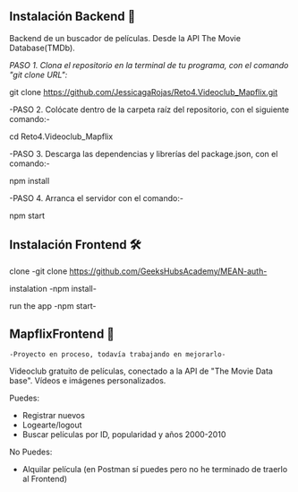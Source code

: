 
## Instalación Backend 🔧

Backend de un buscador de películas. Desde la API The Movie Database(TMDb).

_PASO 1. Clona el repositorio en la terminal de tu programa, con el comando "git clone URL":_

git clone https://github.com/JessicagaRojas/Reto4.Videoclub_Mapflix.git

-PASO 2. Colócate dentro de la carpeta raíz del repositorio, con el siguiente comando:-

cd Reto4.Videoclub_Mapflix

-PASO 3. Descarga las dependencias y librerías del package.json, con el comando:-

npm install

-PASO 4. Arranca el servidor con el comando:-

npm start


## Instalación Frontend 🛠️

clone
-git clone https://github.com/GeeksHubsAcademy/MEAN-auth-

instalation
-npm install-

run the app
-npm start-


## MapflixFrontend 📌

    -Proyecto en proceso, todavía trabajando en mejorarlo-
 Videoclub gratuito de películas, conectado a la API de "The Movie Data base".
 Vídeos e imágenes personalizados.

 Puedes:
 * Registrar nuevos 
 * Logearte/logout
 * Buscar películas por ID, popularidad y años 2000-2010


 No Puedes:  
 * Alquilar película (en Postman sí puedes pero no he terminado de traerlo al Frontend)